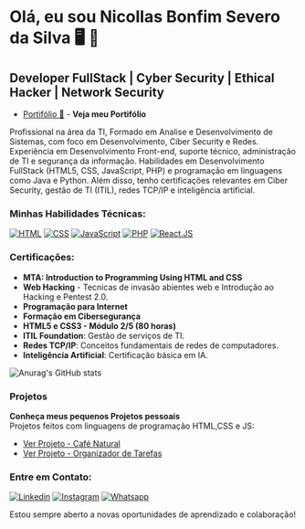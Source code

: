 # Olá, eu sou Nicollas Bonfim Severo da Silva 🖥️ 👾

## Developer FullStack | Cyber Security | Ethical Hacker | Network Security

- [Portifólio 📖](https://nicollassevero.github.io/Meu_Portifolio/) - **Veja meu Portifólio**

Profissional na área da TI, Formado em Analise e Desenvolvimento de Sistemas, com foco em Desenvolvimento, Ciber Security e Redes. Experiência em Desenvolvimento Front-end, suporte técnico, administração de TI e segurança da informação. Habilidades em Desenvolvimento FullStack (HTML5, CSS, JavaScript, PHP) e programação em linguagens como Java e Python. Além disso, tenho certificações relevantes em Ciber Security, gestão de TI (ITIL), redes TCP/IP e inteligência artificial.

### Minhas Habilidades Técnicas:
[![HTML](https://img.shields.io/badge/HTML-239120?style=for-the-badge&logo=html5&logoColor=white)]()
[![CSS](https://img.shields.io/badge/CSS-239120?&style=for-the-badge&logo=css3&logoColor=white)]()
[![JavaScript](https://img.shields.io/badge/JavaScript-F7DF1E?style=for-the-badge&logo=javascript&logoColor=black)]()
[![PHP](https://img.shields.io/badge/PHP-777BB4?style=for-the-badge&logo=php&logoColor=white)]()
[![React.JS](https://img.shields.io/badge/React-20232A?style=for-the-badge&logo=react&logoColor=61DAFB)]()

### Certificações:
- **MTA: Introduction to Programming Using HTML and CSS**
- **Web Hacking** - Tecnicas de invasão abientes web e Introdução ao Hacking e Pentest 2.0.
- **Programação para Internet**
- **Formação em Cibersegurança**
- **HTML5 e CSS3 - Módulo 2/5 (80 horas)**
- **ITIL Foundation**: Gestão de serviços de TI.
- **Redes TCP/IP**: Conceitos fundamentais de redes de computadores.
- **Inteligência Artificial**: Certificação básica em IA.

![Anurag's GitHub stats](https://github-readme-stats.vercel.app/api?username=nicollassevero&show_icons=true&theme=onedark)

### Projetos
 **Conheça meus pequenos Projetos pessoais**  
    Projetos feitos com linguagens de programação HTML,CSS e JS:
   - [Ver Projeto - Café Natural](https://nicollassevero.github.io/Page-Coffe/)
   - [Ver Projeto - Organizador de Tarefas](https://nicollassevero.github.io/Tarefudo/)


### Entre em Contato:
[![Linkedin](https://img.shields.io/badge/LinkedIn-0077B5?style=for-the-badge&logo=linkedin&logoColor=white)](https://www.linkedin.com/in/nicollasbonfim/)
[![Instagram](https://img.shields.io/badge/Instagram-E4405F?style=for-the-badge&logo=instagram&logoColor=white)](https://www.instagram.com/nicollasseveroo/)
[![Whatsapp](https://img.shields.io/badge/WhatsApp-25D366?style=for-the-badge&logo=whatsapp&logoColor=white)](https://wa.me/5561985802139)

Estou sempre aberto a novas oportunidades de aprendizado e colaboração!
